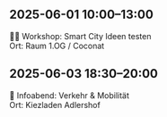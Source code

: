 ## 2025-06-01 10:00–13:00
🧑‍🏫 Workshop: Smart City Ideen testen  
Ort: Raum 1.OG / Coconat

## 2025-06-03 18:30–20:00
📢 Infoabend: Verkehr & Mobilität  
Ort: Kiezladen Adlershof
